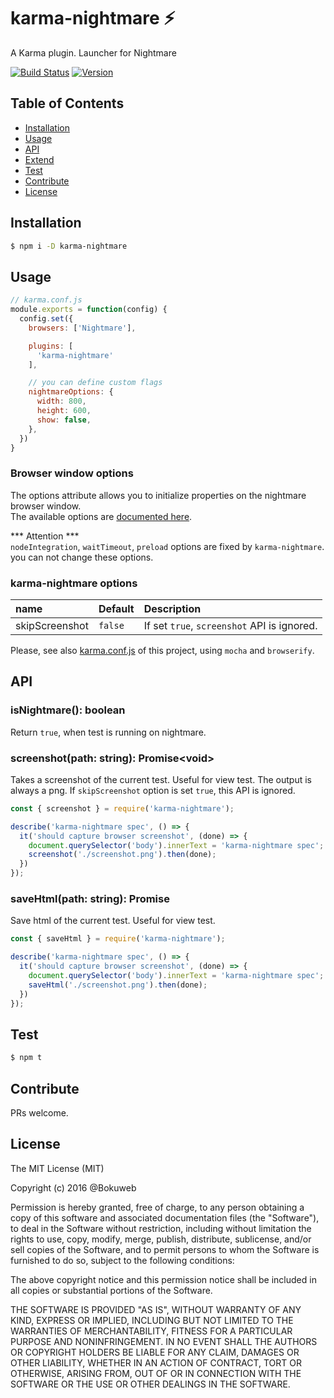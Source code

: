 # karma-nightmare ⚡

A Karma plugin. Launcher for Nightmare

[![Build Status](https://img.shields.io/travis/bokuweb/karma-nightmare.svg?style=flat-square)](https://travis-ci.org/bokuweb/karma-nightmare)
[![Version](https://img.shields.io/npm/v/karma-nightmare.svg?style=flat-square)](https://www.npmjs.com/package/karma-nightmare)

## Table of Contents

- [Installation](#installation)
- [Usage](#usage)
- [API](#api)
- [Extend](#extend)
- [Test](#test)
- [Contribute](#contribute)
- [License](#license)

## Installation

``` sh
$ npm i -D karma-nightmare
```

## Usage

``` javascript
// karma.conf.js
module.exports = function(config) {
  config.set({
    browsers: ['Nightmare'],

    plugins: [
      'karma-nightmare'
    ],

    // you can define custom flags
    nightmareOptions: {
      width: 800,
      height: 600,
      show: false,
    },
  })
}
```

### Browser window options

The options attribute allows you to initialize properties on the nightmare browser window.   
The available options are [documented here](https://github.com/atom/electron/blob/master/docs/api/browser-window.md#new-browserwindowoptions).

*** Attention ***   
`nodeIntegration`, `waitTimeout`, `preload` options are fixed by `karma-nightmare`. you can not change these options.

### karma-nightmare options

| name                        | Default | Description                                                                        |
| :---------------------------| :------ | :------------------------------------------------------------------------------------------------------------------------------ |
| skipScreenshot              | `false` | If set `true`, `screenshot` API is ignored.                           

Please, see also [karma.conf.js](https://github.com/bokuweb/karma-nightmare/blob/master/karma.conf.js) of this project, using `mocha` and `browserify`.

## API

### isNightmare(): boolean

Return `true`, when test is running on nightmare.

### screenshot(path: string): Promise\<void\>

Takes a screenshot of the current test. Useful for view test. The output is always a png.
If `skipScreenshot` option is set `true`, this API is ignored.

``` js
const { screenshot } = require('karma-nightmare');

describe('karma-nightmare spec', () => {
  it('should capture browser screenshot', (done) => {
    document.querySelector('body').innerText = 'karma-nightmare spec';
    screenshot('./screenshot.png').then(done);
  })
});
```

### saveHtml(path: string): Promise<void>

Save html of the current test. Useful for view test.

``` js
const { saveHtml } = require('karma-nightmare');

describe('karma-nightmare spec', () => {
  it('should capture browser screenshot', (done) => {
    document.querySelector('body').innerText = 'karma-nightmare spec';
    saveHtml('./screenshot.png').then(done);
  })
});
```


## Test

``` sh
$ npm t
```

## Contribute

PRs welcome.

## License

The MIT License (MIT)

Copyright (c) 2016 @Bokuweb

Permission is hereby granted, free of charge, to any person obtaining a copy of this software and associated documentation files (the "Software"), to deal in the Software without restriction, including without limitation the rights to use, copy, modify, merge, publish, distribute, sublicense, and/or sell copies of the Software, and to permit persons to whom the Software is furnished to do so, subject to the following conditions:

The above copyright notice and this permission notice shall be included in all copies or substantial portions of the Software.

THE SOFTWARE IS PROVIDED "AS IS", WITHOUT WARRANTY OF ANY KIND, EXPRESS OR IMPLIED, INCLUDING BUT NOT LIMITED TO THE WARRANTIES OF MERCHANTABILITY, FITNESS FOR A PARTICULAR PURPOSE AND NONINFRINGEMENT. IN NO EVENT SHALL THE AUTHORS OR COPYRIGHT HOLDERS BE LIABLE FOR ANY CLAIM, DAMAGES OR OTHER LIABILITY, WHETHER IN AN ACTION OF CONTRACT, TORT OR OTHERWISE, ARISING FROM, OUT OF OR IN CONNECTION WITH THE SOFTWARE OR THE USE OR OTHER DEALINGS IN THE SOFTWARE.
